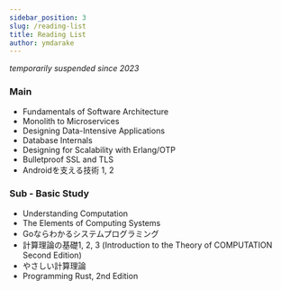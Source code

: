 ```yaml
---
sidebar_position: 3
slug: /reading-list
title: Reading List
author: ymdarake
---
```


_temporarily suspended since 2023_

### Main
- Fundamentals of Software Architecture
- Monolith to Microservices
- Designing Data-Intensive Applications
- Database Internals
- Designing for Scalability with Erlang/OTP
- Bulletproof SSL and TLS
- Androidを支える技術 1, 2

### Sub - Basic Study
- Understanding Computation
- The Elements of Computing Systems
- Goならわかるシステムプログラミング
- 計算理論の基礎1, 2, 3 (Introduction to the Theory of COMPUTATION Second Edition)
- やさしい計算理論
- Programming Rust, 2nd Edition
